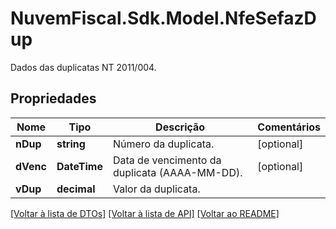 # NuvemFiscal.Sdk.Model.NfeSefazDup
Dados das duplicatas NT 2011/004.

## Propriedades

Nome | Tipo | Descrição | Comentários
------------ | ------------- | ------------- | -------------
**nDup** | **string** | Número da duplicata. | [optional] 
**dVenc** | **DateTime** | Data de vencimento da duplicata (AAAA-MM-DD). | [optional] 
**vDup** | **decimal** | Valor da duplicata. | 

[[Voltar à lista de DTOs]](../README.md#documentation-for-models) [[Voltar à lista de API]](../README.md#documentation-for-api-endpoints) [[Voltar ao README]](../README.md)

